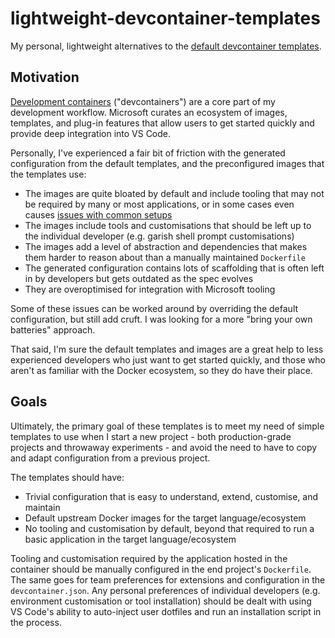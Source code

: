 # lightweight-devcontainer-templates

My personal, lightweight alternatives to the [default devcontainer templates][vsc_defaults].

## Motivation

[Development containers][devcontainers] ("devcontainers") are a core part of my development
workflow. Microsoft curates an ecosystem of images, templates, and plug-in features that allow users
to get started quickly and provide deep integration into VS Code.

Personally, I've experienced a fair bit of friction with the generated configuration from the
default templates, and the preconfigured images that the templates use:
* The images are quite bloated by default and include tooling that may not be required by many or
  most applications, or in some cases even causes [issues with common setups][ruby_issue]
* The images include tools and customisations that should be left up to the individual developer
  (e.g. garish shell prompt customisations)
* The images add a level of abstraction and dependencies that makes them harder to reason about than
  a manually maintained `Dockerfile`
* The generated configuration contains lots of scaffolding that is often left in by developers but
  gets outdated as the spec evolves
* They are overoptimised for integration with Microsoft tooling

Some of these issues can be worked around by overriding the default configuration, but still add
cruft. I was looking for a more "bring your own batteries" approach.

That said, I'm sure the default templates and images are a great help to less experienced developers
who just want to get started quickly, and those who aren't as familiar with the Docker ecosystem,
so they do have their place.

## Goals

Ultimately, the primary goal of these templates is to meet my need of simple templates to use when
I start a new project - both production-grade projects and throwaway experiments - and avoid the
need to have to copy and adapt configuration from a previous project.

The templates should have:
* Trivial configuration that is easy to understand, extend, customise, and maintain
* Default upstream Docker images for the target language/ecosystem
* No tooling and customisation by default, beyond that required to run a basic application in the
  target language/ecosystem

Tooling and customisation required by the application hosted in the container should be manually
configured in the end project's `Dockerfile`. The same goes for team preferences for extensions and
configuration in the `devcontainer.json`. Any personal preferences of individual developers
(e.g. environment customisation or tool installation) should be dealt with using VS Code's ability
to auto-inject user dotfiles and run an installation script in the process.

[devcontainers]: https://containers.dev
[ruby_issue]: https://github.com/microsoft/vscode-dev-containers/issues/704
[vsc_defaults]: https://github.com/devcontainers/templates
